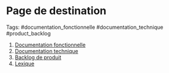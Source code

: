 # Page de destination
Tags: #documentation_fonctionnelle #documentation_technique #product_backlog 

1. [Documentation fonctionnelle](/documentation_fonctionnelle/index.md)
2. [Documentation technique](/documentation_technique/index.md)
3. [Backlog de produit](/product_backlog/index.md)
4. [Lexique](/lexique.md)